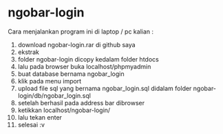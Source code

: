 # ngobar-login
Cara menjalankan program ini di laptop / pc kalian :
1) download ngobar-login.rar di github saya
2) ekstrak
3) folder ngobar-login dicopy kedalam folder htdocs
4) lalu pada browser buka localhost/phpmyadmin
5) buat database bernama ngobar_login
6) klik pada menu import
7) upload file sql yang bernama ngobar_login.sql didalam folder ngobar-login/db/ngobar_login.sql
8) setelah berhasil pada address bar dibrowser
9) ketikkan localhost/ngobar-login/
10) lalu tekan enter
11) selesai :v
